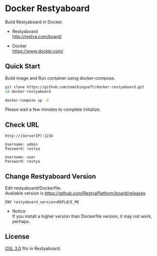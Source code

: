 Docker Restyaboard
==============================

Build Restyaboard in Docker.

* Restyaboard  
  http://restya.com/board/

* Docker  
  https://www.docker.com/


Quick Start
------------------------------

Build image and Run container using docker-compose.

``` bash
git clone https://github.com/namikingsoft/docker-restyaboard.git
cd docker-restyaboard

docker-compose up -d
```

Please wait a few minutes to complete initialize.


Check URL
------------------------------

```
http://(ServerIP):1234

Username: admin
Password: restya

Username: user
Password: restya
```


Change Restyaboard Version
------------------------------

Edit restyaboard/Dockerfile.  
Available version is https://github.com/RestyaPlatform/board/releases

```
ENV restyaboard_version=REPLACE_ME
```

* Notice  
If you install a higher version than Dockerfile version, it may not work, perhaps.


License
------------------------------

[OSL 3.0](LICENSE.txt) fits in Restyaboard.
